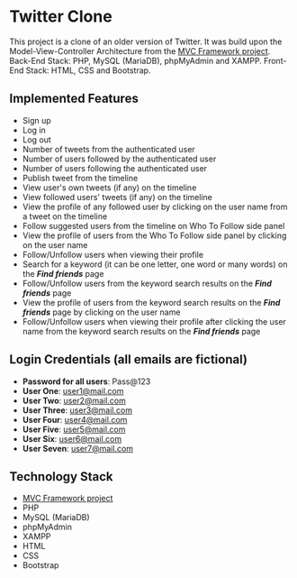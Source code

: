 # Twitter Clone

This project is a clone of an older version of Twitter. It was build upon the Model-View-Controller Architecture from the [MVC Framework project](https://github.com/elisa-amaral/MVC-Framework). Back-End Stack: PHP, MySQL (MariaDB), phpMyAdmin and XAMPP. Front-End Stack: HTML, CSS and Bootstrap.

## Implemented Features

+ Sign up
+ Log in
+ Log out
+ Number of tweets from the authenticated user
+ Number of users followed by the authenticated user
+ Number of users following the authenticated user
+ Publish tweet from the timeline
+ View user's own tweets (if any) on the timeline
+ View followed users' tweets (if any) on the timeline
+ View the profile of any followed user by clicking on the user name from a tweet on the timeline
+ Follow suggested users from the timeline on Who To Follow side panel
+ View the profile of users from the Who To Follow side panel by clicking on the user name
+ Follow/Unfollow users when viewing their profile
+ Search for a keyword (it can be one letter, one word or many words) on the ***Find friends*** page
+ Follow/Unfollow users from the keyword search results on the ***Find friends*** page
+ View the profile of users from the keyword search results on the ***Find friends*** page by clicking on the user name
+ Follow/Unfollow users when viewing their profile after clicking the user name from the keyword search results on the ***Find friends*** page

## Login Credentials (all emails are fictional)

+ **Password for all users**: Pass@123
+ **User One**: user1@mail.com
+ **User Two**: user2@mail.com 
+ **User Three**: user3@mail.com 
+ **User Four**: user4@mail.com 
+ **User Five**: user5@mail.com 
+ **User Six**: user6@mail.com 
+ **User Seven**: user7@mail.com 

## Technology Stack

+ [MVC Framework project](https://github.com/elisa-amaral/MVC-Framework)
+ PHP
+ MySQL (MariaDB)
+ phpMyAdmin
+ XAMPP 
+ HTML
+ CSS
+ Bootstrap
